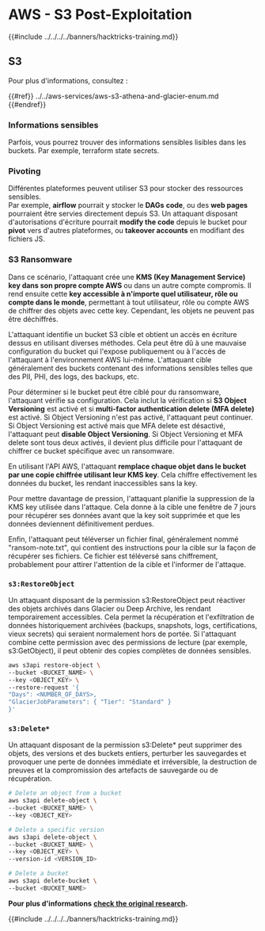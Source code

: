 # AWS - S3 Post-Exploitation

{{#include ../../../../banners/hacktricks-training.md}}

## S3

Pour plus d'informations, consultez :

{{#ref}}
../../aws-services/aws-s3-athena-and-glacier-enum.md
{{#endref}}

### Informations sensibles

Parfois, vous pourrez trouver des informations sensibles lisibles dans les buckets. Par exemple, terraform state secrets.

### Pivoting

Différentes plateformes peuvent utiliser S3 pour stocker des ressources sensibles.  
Par exemple, **airflow** pourrait y stocker le **DAGs** **code**, ou des **web pages** pourraient être servies directement depuis S3. Un attaquant disposant d'autorisations d'écriture pourrait **modify the code** depuis le bucket pour **pivot** vers d'autres plateformes, ou **takeover accounts** en modifiant des fichiers JS.

### S3 Ransomware

Dans ce scénario, l'attaquant crée une **KMS (Key Management Service) key dans son propre compte AWS** ou dans un autre compte compromis. Il rend ensuite cette **key accessible à n'importe quel utilisateur, rôle ou compte dans le monde**, permettant à tout utilisateur, rôle ou compte AWS de chiffrer des objets avec cette key. Cependant, les objets ne peuvent pas être déchiffrés.

L'attaquant identifie un bucket S3 cible et obtient un accès en écriture dessus en utilisant diverses méthodes. Cela peut être dû à une mauvaise configuration du bucket qui l'expose publiquement ou à l'accès de l'attaquant à l'environnement AWS lui-même. L'attaquant cible généralement des buckets contenant des informations sensibles telles que des PII, PHI, des logs, des backups, etc.

Pour déterminer si le bucket peut être ciblé pour du ransomware, l'attaquant vérifie sa configuration. Cela inclut la vérification si **S3 Object Versioning** est activé et si **multi-factor authentication delete (MFA delete)** est activé. Si Object Versioning n'est pas activé, l'attaquant peut continuer. Si Object Versioning est activé mais que MFA delete est désactivé, l'attaquant peut **disable Object Versioning**. Si Object Versioning et MFA delete sont tous deux activés, il devient plus difficile pour l'attaquant de chiffrer ce bucket spécifique avec un ransomware.

En utilisant l'API AWS, l'attaquant **remplace chaque objet dans le bucket par une copie chiffrée utilisant leur KMS key**. Cela chiffre effectivement les données du bucket, les rendant inaccessibles sans la key.

Pour mettre davantage de pression, l'attaquant planifie la suppression de la KMS key utilisée dans l'attaque. Cela donne à la cible une fenêtre de 7 jours pour récupérer ses données avant que la key soit supprimée et que les données deviennent définitivement perdues.

Enfin, l'attaquant peut téléverser un fichier final, généralement nommé "ransom-note.txt", qui contient des instructions pour la cible sur la façon de récupérer ses fichiers. Ce fichier est téléversé sans chiffrement, probablement pour attirer l'attention de la cible et l'informer de l'attaque.

### `s3:RestoreObject`

Un attaquant disposant de la permission s3:RestoreObject peut réactiver des objets archivés dans Glacier ou Deep Archive, les rendant temporairement accessibles. Cela permet la récupération et l'exfiltration de données historiquement archivées (backups, snapshots, logs, certifications, vieux secrets) qui seraient normalement hors de portée. Si l'attaquant combine cette permission avec des permissions de lecture (par exemple, s3:GetObject), il peut obtenir des copies complètes de données sensibles.
```bash
aws s3api restore-object \
--bucket <BUCKET_NAME> \
--key <OBJECT_KEY> \
--restore-request '{
"Days": <NUMBER_OF_DAYS>,
"GlacierJobParameters": { "Tier": "Standard" }
}'
```
### `s3:Delete*`

Un attaquant disposant de la permission s3:Delete* peut supprimer des objets, des versions et des buckets entiers, perturber les sauvegardes et provoquer une perte de données immédiate et irréversible, la destruction de preuves et la compromission des artefacts de sauvegarde ou de récupération.
```bash
# Delete an object from a bucket
aws s3api delete-object \
--bucket <BUCKET_NAME> \
--key <OBJECT_KEY>

# Delete a specific version
aws s3api delete-object \
--bucket <BUCKET_NAME> \
--key <OBJECT_KEY> \
--version-id <VERSION_ID>

# Delete a bucket
aws s3api delete-bucket \
--bucket <BUCKET_NAME>
```
**Pour plus d'informations** [**check the original research**](https://rhinosecuritylabs.com/aws/s3-ransomware-part-1-attack-vector/)**.**

{{#include ../../../../banners/hacktricks-training.md}}
